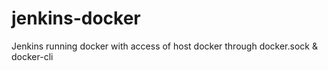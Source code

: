 # jenkins-docker
Jenkins running docker with access of host docker through docker.sock &amp; docker-cli
